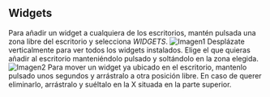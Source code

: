 ## Widgets

Para añadir un widget a cualquiera de los escritorios, mantén pulsada una zona libre del escritorio y selecciona *WIDGETS*.
![Imagen1](http://static.energysistem.com/images/manuals/42547/587cf6a2e2099.jpg)
Desplázate verticalmente para ver todos los widgets instalados. Elige el que quieras añadir al escritorio manteniéndolo pulsado y soltándolo en la zona elegida.
![Imagen2](http://static.energysistem.com/images/manuals/42547/587cf6e3211db.jpg)
Para mover un widget ya ubicado en el escritorio, mantenlo pulsado unos segundos y arrástralo a otra posición libre. En caso de querer eliminarlo, arrástralo y suéltalo en la X situada en la parte superior.
